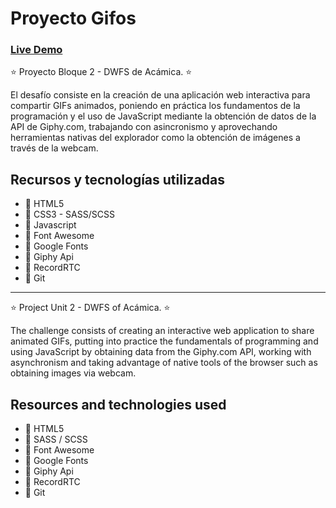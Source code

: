 # Proyecto Gifos


### [Live Demo](https://egarzon85.github.io/Proyecto-Gifos/)


:star: Proyecto Bloque 2 - DWFS de Acámica. :star:

El desafío consiste en la creación de una aplicación web interactiva para compartir GIFs animados, poniendo en práctica los fundamentos de la programación y el uso de JavaScript mediante la obtención de datos de la API de Giphy.com, trabajando con asincronismo y aprovechando herramientas nativas del explorador como la obtención de imágenes a través de la webcam.

## Recursos y tecnologías utilizadas

- :pushpin:   HTML5
- :pushpin:   CSS3 - SASS/SCSS
- :pushpin:   Javascript
- :pushpin:   Font Awesome
- :pushpin:   Google Fonts
- :pushpin:   Giphy Api
- :pushpin:   RecordRTC
- :pushpin:   Git

---

:star: Project Unit 2 - DWFS of Acámica. :star:

The challenge consists of creating an interactive web application to share animated GIFs, putting into practice the fundamentals of programming and using JavaScript by obtaining data from the Giphy.com API, working with asynchronism and taking advantage of native tools of the browser such as obtaining images via webcam.


## Resources and technologies used

- :pushpin: HTML5
- :pushpin: SASS / SCSS
- :pushpin: Font Awesome
- :pushpin: Google Fonts
- :pushpin: Giphy Api
- :pushpin: RecordRTC
- :pushpin: Git
